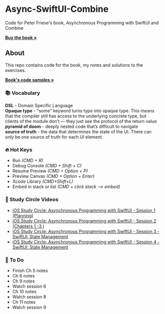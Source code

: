 # Async-SwiftUI-Combine
Code for Peter Friese's book, Asynchronous Programming with SwiftUI and Combine 

<a href="https://www.amazon.com/Asynchronous-Programming-SwiftUI-Combine-Functional/dp/1484285719/"><strong>Buy the book »</strong></a>
<br />
      

<!-- ABOUT THE PROJECT -->
## About

This repo contains code for the book, my notes and solutions to the exercises.

<a href="https://github.com/peterfriese/Asynchronous-Programming-with-SwiftUI-and-Combine/"><strong>Book's code samples »</strong></a>
<br />


<!-- GENERAL NOTES -->
### 📚 Vocabulary
**DSL** - Domain Specific Language<br>
**Opaque type** - "some" keyword turns type into opaque type. This means that the compiler still has access to the underlying concrete type, but clients of the module don’t — they just see the protocol of the return value<br>
**pyramid of doom** - deeply nested code that’s difficult to navigate<br>
**source of truth** - the data that determines the state of the UI. There can only be one source of truth for each UI element.


### 🔥 Hot Keys
* Run *(CMD + R)*
* Debug Console *(CMD + Shift + C)*
* Resume Preview *(CMD + Option + P)*
* Preview Canvas *(CMD + Option + Enter)*
* Xcode Library *(CMD+Shift+L)* 
* Embed in stack or list *(CMD + click stack --> embed)*

### 🌟 Study Circle Videos
* [iOS Study Circle: Asynchronous Programming with SwiftUI - Session 1 (Planning)](https://www.youtube.com/watch?v=mtA6eie1Dsw)
* [iOS Study Circle: Asynchronous Programming with SwiftUI - Session 2 (Chapters 1 -3 )](https://www.youtube.com/watch?v=ELxsFvNdRkY)
* [iOS Study Circle: Asynchronous Programming with SwiftUI - Session 3 - SwiftUI: State Management](https://www.youtube.com/watch?v=B76Q_l1Do4Q)
* [iOS Study Circle: Asynchronous Programming with SwiftUI - Session 4 - SwiftUI: State Management](https://www.youtube.com/watch?v=5ZoWCbfRyHM)

### 🐣 To Do
* Finish Ch 5 notes
* Ch 6 notes
* Ch 9 notes
* Watch session 6
* Ch 10 notes
* Watch session 8
* Ch 11 notes
* Watch session 9